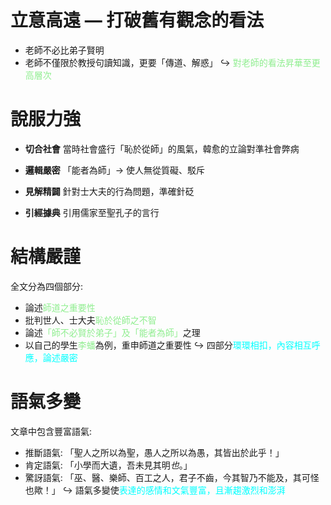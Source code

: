 # 立意高遠 — 打破舊有觀念的看法
- 老師不必比弟子賢明
- 老師不僅限於教授句讀知識，更要「傳道、解惑」
↪️ <span style="color: lightgreen">對老師的看法昇華至更高層次</span>

# 說服力強
- **切合社會**
  當時社會盛行「恥於從師」的風氣，韓愈的立論對準社會弊病

- **邏輯嚴密**
  「能者為師」→ 使人無從質礙、駁斥

- **見解精闢**
  針對士大夫的行為問題，準確針砭

- **引經據典**
  引用儒家至聖孔子的言行

# 結構嚴謹
全文分為四個部分:
- 論述<span style="color: lightgreen">師道之重要性</span>
- 批判世人、士大夫<span style="color: lightgreen">恥於從師之不智</span>
- 論述<span style="color: lightgreen">「師不必賢於弟子」及「能者為師」</span>之理
- 以自己的學生<span style="color: lightgreen">李蟠</span>為例，重申師道之重要性
↪️ 四部分<span style="color: aqua">環環相扣，內容相互呼應，論述嚴密</span>

# 語氣多變
文章中包含豐富語氣:
- 推斷語氣: 「聖人之所以為聖，愚人之所以為愚，其皆出於此乎！」
- 肯定語氣: 「小學而大遺，吾未見其明*也*。」
- 驚訝語氣: 「巫、醫、樂師、百工之人，君子不齒，今其智乃不能及，其可怪也歟！」
↪️ 語氣多變使<span style="color: aqua">表達的感情和文氣豐富，且漸趨激烈和澎湃</span>
